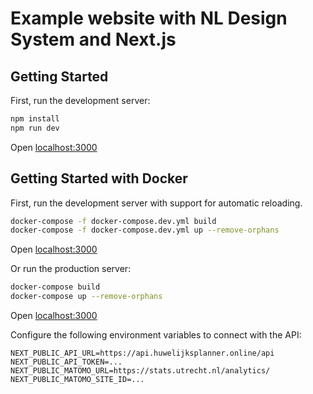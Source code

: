 # Example website with NL Design System and Next.js

## Getting Started

First, run the development server:

```bash
npm install
npm run dev
```

Open [localhost:3000](http://localhost:3000/)

## Getting Started with Docker

First, run the development server with support for automatic reloading.

```bash
docker-compose -f docker-compose.dev.yml build
docker-compose -f docker-compose.dev.yml up --remove-orphans
```

Open [localhost:3000](http://localhost:3000/)

Or run the production server:

```bash
docker-compose build
docker-compose up --remove-orphans
```

Open [localhost:3000](http://localhost:3000/)

Configure the following environment variables to connect with the API:

```text
NEXT_PUBLIC_API_URL=https://api.huwelijksplanner.online/api
NEXT_PUBLIC_API_TOKEN=...
NEXT_PUBLIC_MATOMO_URL=https://stats.utrecht.nl/analytics/
NEXT_PUBLIC_MATOMO_SITE_ID=...
```
